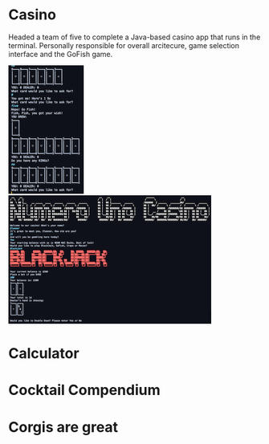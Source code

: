 # Casino
Headed a team of five to complete a Java-based casino app that runs in the terminal. Personally responsible for overall arcitecure, game selection interface and the GoFish game. 

[![Screenshot of Casino Name](Pictures/GoFish.png)](https://raw.githubusercontent.com/ElBell/ElBell.github.io/master/Pictures/GoFish%20Large.png)
[![Screenshot of Casino Name](Pictures/CasinoOpening.png)](https://raw.githubusercontent.com/ElBell/ElBell.github.io/master/Pictures/CasinoOpeningLarge.png)

# Calculator

# Cocktail Compendium

# Corgis are great
